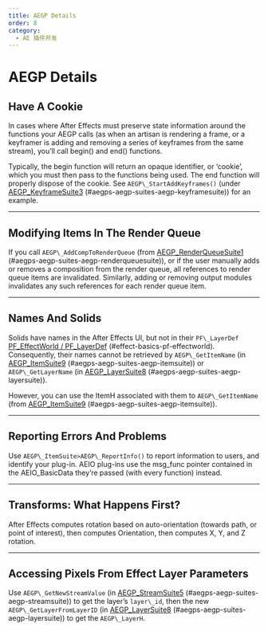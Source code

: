 ```yaml
---
title: AEGP Details
order: 8
category:
  - AE 插件开发
---
```


# AEGP Details

## Have A Cookie

In cases where After Effects must preserve state information around the functions your AEGP calls (as when an artisan is rendering a frame, or a keyframer is adding and removing a series of keyframes from the same stream), you’ll call begin() and end() functions.

Typically, the begin function will return an opaque identifier, or ‘cookie’, which you must then pass to the functions being used. The end function will properly dispose of the cookie. See `AEGP\_StartAddKeyframes()` (under [AEGP_KeyframeSuite3](aegp-suites.html) (#aegps-aegp-suites-aegp-keyframesuite)) for an example.

---

## Modifying Items In The Render Queue

If you call `AEGP\_AddCompToRenderQueue` (from [AEGP_RenderQueueSuite1](aegp-suites.html) (#aegps-aegp-suites-aegp-renderqueuesuite)), or if the user manually adds or removes a composition from the render queue, all references to render queue items are invalidated. Similarly, adding or removing output modules invalidates any such references for each render queue item.

---

## Names And Solids

Solids have names in the After Effects UI, but not in their `PF\_LayerDef` [PF_EffectWorld / PF_LayerDef](../effect-basics/PF_EffectWorld.html) (#effect-basics-pf-effectworld). Consequently, their names cannot be retrieved by `AEGP\_GetItemName` (in [AEGP_ItemSuite9](aegp-suites.html) (#aegps-aegp-suites-aegp-itemsuite)) or `AEGP\_GetLayerName` (in [AEGP_LayerSuite8](aegp-suites.html) (#aegps-aegp-suites-aegp-layersuite)).

However, you can use the ItemH associated with them to `AEGP\_GetItemName` (from [AEGP_ItemSuite9](aegp-suites.html) (#aegps-aegp-suites-aegp-itemsuite)).

---

## Reporting Errors And Problems

Use `AEGP\_ItemSuite>AEGP\_ReportInfo()` to report information to users, and identify your plug-in. AEIO plug-ins use the msg_func pointer contained in the AEIO_BasicData they’re passed (with every function) instead.

---

## Transforms: What Happens First?

After Effects computes rotation based on auto-orientation (towards path, or point of interest), then computes Orientation, then computes X, Y, and Z rotation.

---

## Accessing Pixels From Effect Layer Parameters

Use `AEGP\_GetNewStreamValue` (in [AEGP_StreamSuite5](aegp-suites.html) (#aegps-aegp-suites-aegp-streamsuite)) to get the layer’s `layer\_id`, then the new `AEGP\_GetLayerFromLayerID` (in [AEGP_LayerSuite8](aegp-suites.html) (#aegps-aegp-suites-aegp-layersuite)) to get the `AEGP\_LayerH`.
